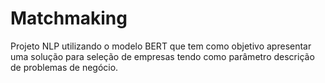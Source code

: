 # Matchmaking
Projeto NLP utilizando o modelo BERT que tem como objetivo apresentar uma solução para seleção de empresas tendo como parâmetro descrição de problemas de negócio.
